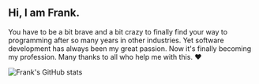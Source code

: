 ## Hi, I am Frank.

You have to be a bit brave and a bit crazy to finally find your way to programming after so many years in other industries. Yet software development has always been my great passion. Now it's finally becoming my profession. 
Many thanks to all who help me with this. :heart:

![Frank's GitHub stats](https://github-readme-stats.vercel.app/api?username=frank12421&show_icons=true&theme=codeSTACKr)
